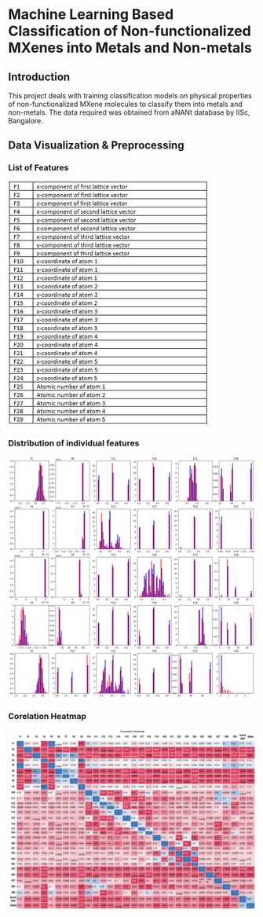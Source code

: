 # Machine Learning Based Classification of Non-functionalized MXenes into Metals and Non-metals 

## Introduction
This project deals with training classification models on physical properties of non-functionalized MXene molecules to classify them into metals and non-metals.
The data required was obtained from aNANt database by IISc, Bangalore.

## Data Visualization & Preprocessing
### List of Features

![Features](https://github.com/UtsavMurarka/MXene-machine-learning/blob/master/features.JPG)

### Distribution of individual features

![Features distribution](https://github.com/UtsavMurarka/MXene-machine-learning/blob/master/feature_plots.png)

### Corelation Heatmap

![corr_hmap](https://github.com/UtsavMurarka/MXene-machine-learning/blob/master/Corr_Heatmap.jpg)
